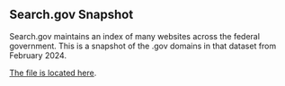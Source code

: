 ## Search.gov Snapshot

Search.gov maintains an index of many websites across the federal government.  This is a snapshot of the .gov domains in that dataset from February 2024.  

[The file is located here](https://github.com/GSA/federal-website-index/blob/main/data/dataset/searchgov_domains.csv).  



